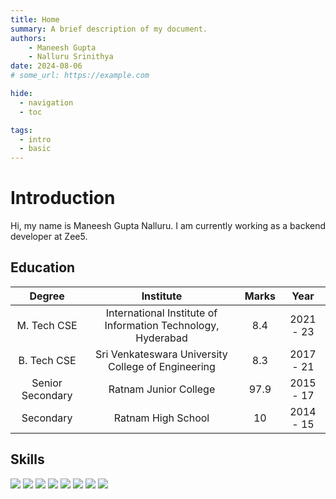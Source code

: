 ```yaml
---
title: Home
summary: A brief description of my document.
authors:
    - Maneesh Gupta
    - Nalluru Srinithya
date: 2024-08-06
# some_url: https://example.com

hide:
  - navigation
  - toc

tags:
  - intro
  - basic
---
```

# Introduction

Hi, my name is Maneesh Gupta Nalluru. I am currently working as a backend developer at Zee5. 

## Education


| Degree           | Institute                                               | Marks | Year       |
|:----------------:|:-------------------------------------------------------:|:-----:|:----------:|
| M. Tech CSE      | International Institute of Information Technology, Hyderabad | 8.4   | 2021 - 23  |
| B. Tech CSE      | Sri Venkateswara University College of Engineering      | 8.3   | 2017 - 21  |
| Senior Secondary | Ratnam Junior College                                   | 97.9  | 2015 - 17  |
| Secondary        | Ratnam High School                                      | 10    | 2014 - 15  |

## Skills
![](https://img.shields.io/badge/Java-ED8B00?style=for-the-badge&logo=openjdk&logoColor=white)
![](https://img.shields.io/badge/HTML5-E34F26?style=for-the-badge&logo=html5&logoColor=white)
![](https://img.shields.io/badge/Python-3776AB?style=for-the-badge&logo=python&logoColor=white)
![](https://img.shields.io/badge/HTML5-E34F26?style=for-the-badge&logo=html5&logoColor=white)
![](https://img.shields.io/badge/CSS3-1572B6?style=for-the-badge&logo=css3&logoColor=white)
![](https://img.shields.io/badge/JavaScript-F7DF1E?style=for-the-badge&logo=javascript&logoColor=black)
![](https://img.shields.io/badge/C-00599C?style=for-the-badge&logo=c&logoColor=white)
![](https://img.shields.io/badge/C%2B%2B-00599C?style=for-the-badge&logo=c%2B%2B&logoColor=white)
